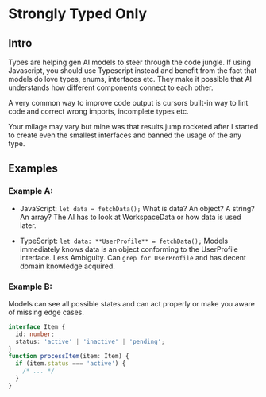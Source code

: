 # Strongly Typed Only

## Intro

Types are helping gen AI models to steer through the code jungle. If using Javascript, you should use Typescript instead and benefit from the fact that models do love types, enums, interfaces etc. They make it possible that AI understands how different components connect to each other.

A very common way to improve code output is cursors built-in way to lint code and correct wrong imports, incomplete types etc.

Your milage may vary but mine was that results jump rocketed after I started to create even the smallest interfaces and banned the usage of the any type.

## Examples

### Example A:

- JavaScript: `let data = fetchData();` What is data? An object? A string? An array? The AI has to look at WorkspaceData or how data is used later.

- TypeScript: `let data: **UserProfile** = fetchData();` Models immediately knows data is an object conforming to the UserProfile interface. Less Ambiguity. Can `grep for UserProfile` and has decent domain knowledge acquired.

### Example B:

Models can see all possible states and can act properly or make you aware of missing edge cases.

```typescript
interface Item {
  id: number;
  status: 'active' | 'inactive' | 'pending';
}
function processItem(item: Item) {
  if (item.status === 'active') {
    /* ... */
  }
}
```
